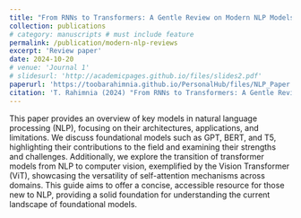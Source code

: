 ```yaml
---
title: "From RNNs to Transformers: A Gentle Review on Modern NLP Models"
collection: publications
# category: manuscripts # must include feature
permalink: /publication/modern-nlp-reviews
excerpt: 'Review paper'
date: 2024-10-20
# venue: 'Journal 1'
# slidesurl: 'http://academicpages.github.io/files/slides2.pdf'
paperurl: 'https://toobarahimnia.github.io/PersonalHub/files/NLP_Paper.pdf'
citation: 'T. Rahimnia (2024) "From RNNs to Transformers: A Gentle Review on Modern NLP Models"'
---
```


This paper provides an overview of key models in natural language processing (NLP), focusing on their architectures, applications, and limitations. We discuss foundational models such as GPT, BERT, and T5, highlighting their contributions to the field and examining their strengths and challenges. Additionally, we explore the transition of transformer models from NLP to computer vision, exemplified by the Vision Transformer (ViT), showcasing the versatility of self-attention mechanisms across domains. This guide aims to offer a concise, accessible resource for those new to NLP, providing a solid foundation for understanding the current landscape of foundational models.